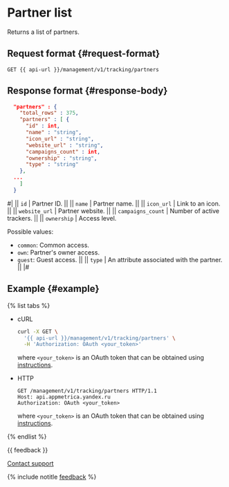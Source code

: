 # Partner list

Returns a list of partners.

## Request format {#request-format}

```
GET {{ api-url }}/management/v1/tracking/partners
```

## Response format {#response-body}

```json translate=no
  "partners" : {
    "total_rows" : 375,
    "partners" : [ {
      "id" : int,
      "name" : "string",
      "icon_url" : "string",
      "website_url" : "string",
      "campaigns_count" : int,
      "ownership" : "string",
      "type" : "string"
    },
  ...
    ]
  }
```
#|
|| `id` | Partner ID. ||
|| `name` | Partner name. ||
|| `icon_url` | Link to an icon. ||
|| `website_url` | Partner website. ||
|| `campaigns_count` | Number of active trackers. ||
|| `ownership` | Access level.

Possible values:
- `common`: Common access.
- `own`: Partner's owner access.
- `guest`: Guest access. ||
   || `type` | An attribute associated with the partner. ||
   |#

## Example {#example}

{% list tabs %}

- cURL

   ```bash translate=no
   curl -X GET \
     '{{ api-url }}/management/v1/tracking/partners' \
     -H 'Authorization: OAuth <your_token>'
   ```

   where `<your_token>` is an OAuth token that can be obtained using [instructions](../../../intro/authorization.md#get-oauth-token).

- HTTP

   ```http translate=no
   GET /management/v1/tracking/partners HTTP/1.1
   Host: api.appmetrica.yandex.ru
   Authorization: OAuth <your_token>
   ```

   where `<your_token>` is an OAuth token that can be obtained using [instructions](../../../intro/authorization.md#get-oauth-token).

{% endlist %}

{{ feedback }}

<a href="../../../../troubleshooting/feedback-new">
  <span class="button">Contact support</span>
</a>

{% include notitle [feedback](../../../../_includes/feedback-button.md) %}
